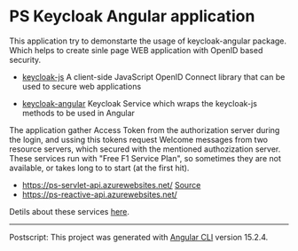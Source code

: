 # PS Keycloak Angular application

This application try to demonstarte the usage of keycloak-angular package. Which helps to create sinle page WEB application with OpenID based security.

* [keycloak-js](https://www.npmjs.com/package/keycloak-js)
A client-side JavaScript OpenID Connect library that can be used to secure web applications

* [keycloak-angular](https://www.npmjs.com/package/keycloak-angular)
Keycloak Service which wraps the keycloak-js methods to be used in Angular

The application gather Access Token from the authorization server during the login, and ussing this tokens request Welcome messages from two resource servers, which secured with the mentioned authozization server. These services run with "Free F1 Service Plan", so sometimes they are not available, or takes long to to start (at the first hit).

* https://ps-servlet-api.azurewebsites.net/ [Source]()
* https://ps-reactive-api.azurewebsites.net/ 

Detils about these services [here](https://github.com/aperger/service-template).


---

Postscript: This project was generated with [Angular CLI](https://github.com/angular/angular-cli) version 15.2.4.


